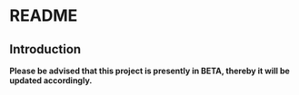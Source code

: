 # README

## Introduction

**Please be advised that this project is presently in BETA, thereby it will be updated accordingly.**
